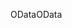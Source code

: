 <span data-ttu-id="b20ee-101">OData</span><span class="sxs-lookup"><span data-stu-id="b20ee-101">OData</span></span>